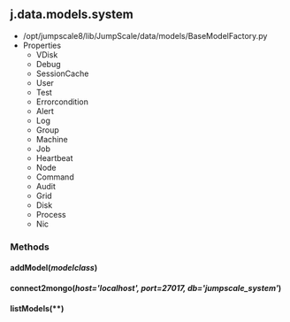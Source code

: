 <!-- toc -->
## j.data.models.system

- /opt/jumpscale8/lib/JumpScale/data/models/BaseModelFactory.py
- Properties
    - VDisk
    - Debug
    - SessionCache
    - User
    - Test
    - Errorcondition
    - Alert
    - Log
    - Group
    - Machine
    - Job
    - Heartbeat
    - Node
    - Command
    - Audit
    - Grid
    - Disk
    - Process
    - Nic

### Methods

#### addModel(*modelclass*) 

#### connect2mongo(*host='localhost', port=27017, db='jumpscale_system'*) 

#### listModels(**) 

